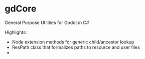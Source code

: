 # gdCore
General Purpose Utilities for Godot in C#

Highlights:
* Node extension methods for generic child/ancestor lookup
* ResPath class that formalizes paths to resource and user files
* 
